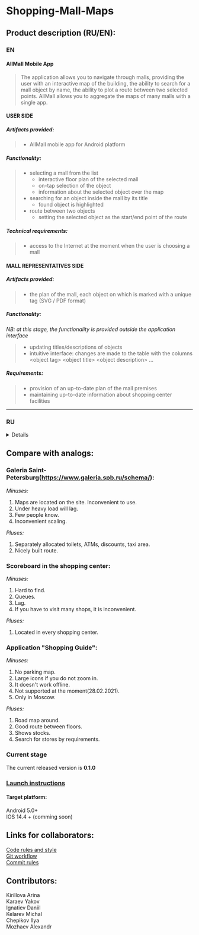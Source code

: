 # Shopping-Mall-Maps 

## Product description (RU/EN):
  ### EN

  #### AllMall Mobile App

>  The application allows you to navigate through malls, providing the user with an interactive map of the building, the
>  ability to search for a mall object by name, the ability to plot a route between two selected points.
>  AllMall allows you to aggregate the maps of many malls with a single app.

  #### USER SIDE

  ##### Artifacts provided:
>  - AllMall mobile app for Android platform

  ##### Functionality:
>  - selecting a mall from the list
>    - interactive floor plan of the selected mall
>    - on-tap selection of the object
>    - information about the selected object over the map
>  - searching for an object inside the mall by its title
>    - found object is highlighted
>  - route between two objects
>    - setting the selected object as the start/end point of the route

  ##### Technical requirements:
>  - access to the Internet at the moment when the user is choosing a mall

  #### MALL REPRESENTATIVES SIDE

  ##### Artifacts provided:
>  - the plan of the mall, each object on which is marked with a unique tag (SVG / PDF format)

  ##### Functionality:
   _NB: at this stage, the functionality is provided outside the application interface_
>  - updating titles/descriptions of objects
>  - intuitive interface: changes are made to the table with the columns \<object tag> \<object title> \<object description> ...

  ##### Requirements:
>  - provision of an up-to-date plan of the mall premises
>  - maintaining up-to-date information about shopping center facilities
_________________________________________________________________________________

 ### RU      
 <details>     
  
 #### Мобильное приложение AllMall

>  Приложение позволяет ориентироваться в торговых центрах, предоставляя пользователю интерактивную карту здания,
>  возможность поиска объекта ТЦ по названию, возможность проложить маршрут между двумя выбранными точками.
>  Приложение позволяет агрегировать карты многих ТЦ в одной сущности.


  #### НА СТОРОНЕ ПОЛЬЗОВАТЕЛЯ

  ##### Предоставляемые артефакты:
>  - мобильное приложение AllMall для платформы Android

  ##### Функциональность:
>  - выбор ТЦ из списка
>  - интерактивный поэтажный план выбранного ТЦ
>    - выделение объекта тапом
>    - информация о выделеном объекте поверх карты
>  - поиск объекта внутри ТЦ по названию
>    - выбранный объект выделяется
>  - маршрут между двумя объектами
>    - возможность выбрать выделенный объект как начальную/конечную точку маршрута

  ##### Требования:
>  - доступ к сети интернет на момент выбора ТЦ

  #### НА СТОРОНЕ ПРЕДСТАВИТЕЛЕЙ ТЦ

  ##### Предоставляемые артефакты:
>  - план ТЦ, каждый объект на котором, отмечен уникальным тегом (формат SVG / PDF)
  
  ##### Функциональность:
  _NB: на данном этапе функциональность предоставляется вне интерфейса приложения_
>  - обновление названий/описаний объектов
>  - "интуитивный" интерфейс: изменения вносятся в таблицу со столбцами <тег объекта> <название объекта> <описание объекта> ...

  ##### Требования:
>  - предоставление актуального плана помещений ТЦ
>  - поддержание актуальной информации об объектах ТЦ   

  </details>    
  
## Compare with analogs:

### Galeria Saint-Petersburg(https://www.galeria.spb.ru/schema/):

*Minuses:*
1. Maps are located on the site. Inconvenient to use.
2. Under heavy load will lag.
3. Few people know.
4. Inconvenient scaling.

*Pluses:*
1. Separately allocated toilets, ATMs, discounts, taxi area.
2. Nicely built route.

### Scoreboard in the shopping center:

*Minuses:*
1. Hard to find.
2. Queues.
3. Lag.
4. If you have to visit many shops, it is inconvenient.

*Pluses:*
1. Located in every shopping center.

### Application "Shopping Guide":

*Minuses:*
1. No parking map.
2. Large icons if you do not zoom in.
3. It doesn't work offline.
4. Not supported at the moment(28.02.2021).
5. Only in Moscow.

*Pluses:*
1. Road map around.
2. Good route between floors.
3. Shows stocks.
4. Search for stores by requirements.

### Current stage

The current released version is **0.1.0**

### [Launch instructions](https://github.com/HellInsider/Shopping-Mall-Maps/blob/main/docs/launch_instructions.md)
#### Target platform:    
Android 5.0+   
IOS 14.4 + (comming soon)   

## Links for collaborators:   

[Code rules and style](https://github.com/HellInsider/Shopping-Mall-Maps/blob/main/Code-Style-and-Rules.md)   
[Git workflow](https://github.com/HellInsider/Shopping-Mall-Maps/blob/main/Git-Workflow)   
[Commit rules](https://github.com/HellInsider/Shopping-Mall-Maps/blob/main/Coomit-and-Dashboard-Rules.md)   
 


## Contributors:   
  Kirillova Arina   
  Karaev Yakov   
  Ignatiev Daniil   
  Kelarev Michal   
  Chepikov Ilya   
  Mozhaev Alexandr  


